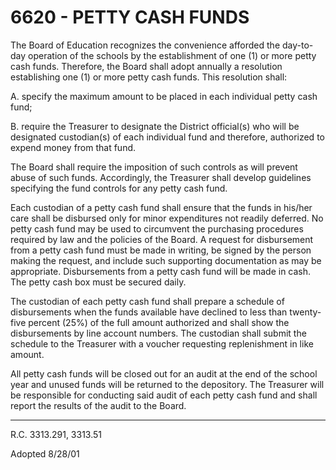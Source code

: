 6620 - PETTY CASH FUNDS
=======================

The Board of Education recognizes the convenience afforded the
day-to-day operation of the schools by the establishment of one (1) or
more petty cash funds. Therefore, the Board shall adopt annually a
resolution establishing one (1) or more petty cash funds. This
resolution shall:

A. specify the maximum amount to be placed in each individual petty cash
fund;

B. require the Treasurer to designate the District official(s) who will
be designated custodian(s) of each individual fund and therefore,
authorized to expend money from that fund.

The Board shall require the imposition of such controls as will prevent
abuse of such funds. Accordingly, the Treasurer shall develop guidelines
specifying the fund controls for any petty cash fund.

Each custodian of a petty cash fund shall ensure that the funds in
his/her care shall be disbursed only for minor expenditures not readily
deferred. No petty cash fund may be used to circumvent the purchasing
procedures required by law and the policies of the Board. A request for
disbursement from a petty cash fund must be made in writing, be signed
by the person making the request, and include such supporting
documentation as may be appropriate. Disbursements from a petty cash
fund will be made in cash. The petty cash box must be secured daily.

The custodian of each petty cash fund shall prepare a schedule of
disbursements when the funds available have declined to less than
twenty-five percent (25%) of the full amount authorized and shall show
the disbursements by line account numbers. The custodian shall submit
the schedule to the Treasurer with a voucher requesting replenishment in
like amount.

All petty cash funds will be closed out for an audit at the end of the
school year and unused funds will be returned to the depository. The
Treasurer will be responsible for conducting said audit of each petty
cash fund and shall report the results of the audit to the Board.

******

R.C. 3313.291, 3313.51

Adopted 8/28/01
